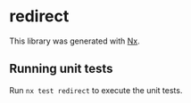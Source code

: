 # redirect

This library was generated with [Nx](https://nx.dev).

## Running unit tests

Run `nx test redirect` to execute the unit tests.
